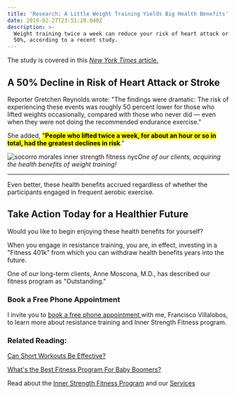 ```yaml
---
title: 'Research: A Little Weight Training Yields Big Health Benefits'
date: 2019-02-27T23:51:20.040Z
description: >-
  Weight training twice a week can reduce your risk of heart attack or stroke by
  50%, according to a recent study.
---
```

The study is covered in this [_New York Times_ article.](https://nyti.ms/2DZQsRh)

## A 50% Decline in Risk of Heart Attack or Stroke

Reporter Gretchen Reynolds wrote: "The findings were dramatic: The risk of experiencing these events was roughly 50 percent lower for those who lifted weights occasionally, compared with those who never did — even when they were not doing the recommended endurance exercise."

She added, <mark>"**People who lifted twice a week, for about an hour or so in total, had the greatest declines in risk**</mark>."

![socorro morales inner strength fitness nyc](/img/socorro-morales-inner-strenght-fitness.webp "socorro morales inner strength fitness")_One of our clients, acquiring the health benefits of weight training!_<hr>

Even better, these health benefits accrued regardless of whether the participants engaged in frequent aerobic exercise. 

## Take Action Today for a Healthier Future

Would you like to begin enjoying these health benefits for yourself? 

When you engage in resistance training, you are, in effect, investing in a "Fitness 401k" from which you can withdraw health benefits years into the future.

One of our long-term clients, Anne Moscona, M.D., has described our fitness program as "Outstanding."

### Book a Free Phone Appointment

I invite you to [book a free phone appointment ](https://calendly.com/isfny/15min?back=1&month=2019-04)with me, Francisco Villalobos, to learn more about resistance training and Inner Strength Fitness program.

### 

### Related Reading:

[Can Short Workouts Be Effective?](/post/short-workouts/)

[What's the Best Fitness Program For Baby Boomers?](/post/boomers-fitness-program/)

Read about the [Inner Strength Fitness Program](/about/) and our [Services](/services)
